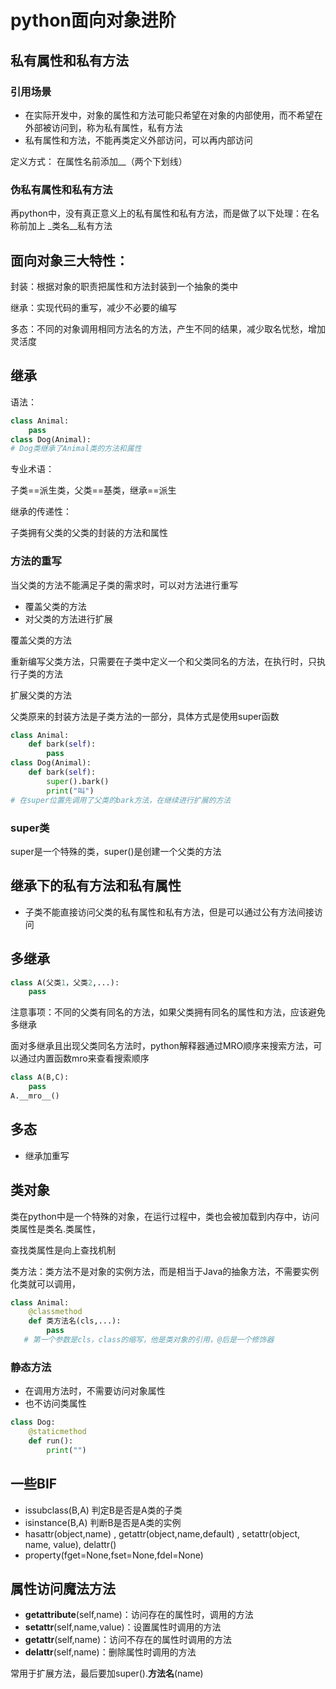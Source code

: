 # python面向对象进阶

## 私有属性和私有方法

### 引用场景

* 在实际开发中，对象的属性和方法可能只希望在对象的内部使用，而不希望在外部被访问到，称为私有属性，私有方法
* 私有属性和方法，不能再类定义外部访问，可以再内部访问

定义方式： 在属性名前添加__（两个下划线）

### 伪私有属性和私有方法

​	再python中，没有真正意义上的私有属性和私有方法，而是做了以下处理：在名称前加上   _类名__私有方法

## 面向对象三大特性：

封装：根据对象的职责把属性和方法封装到一个抽象的类中

继承：实现代码的重写，减少不必要的编写

多态：不同的对象调用相同方法名的方法，产生不同的结果，减少取名忧愁，增加灵活度

## 继承

语法： 

```python
class Animal:
    pass
class Dog(Animal):
# Dog类继承了Animal类的方法和属性
```

专业术语：

子类==派生类，父类==基类，继承==派生

继承的传递性：

子类拥有父类的父类的封装的方法和属性

### 方法的重写

当父类的方法不能满足子类的需求时，可以对方法进行重写

* 覆盖父类的方法
* 对父类的方法进行扩展

覆盖父类的方法

重新编写父类方法，只需要在子类中定义一个和父类同名的方法，在执行时，只执行子类的方法

扩展父类的方法

父类原来的封装方法是子类方法的一部分，具体方式是使用super函数

```python
class Animal:
    def bark(self):
        pass
class Dog(Animal):
    def bark(self):
        super().bark()
        print("叫")
# 在super位置先调用了父类的bark方法，在继续进行扩展的方法
```

### super类

super是一个特殊的类，super()是创建一个父类的方法

## 继承下的私有方法和私有属性

* 子类不能直接访问父类的私有属性和私有方法，但是可以通过公有方法间接访问

## 多继承

```python
class A(父类1，父类2,...):
    pass
```

注意事项：不同的父类有同名的方法，如果父类拥有同名的属性和方法，应该避免多继承

面对多继承且出现父类同名方法时，python解释器通过MRO顺序来搜索方法，可以通过内置函数mro来查看搜索顺序

```python 
class A(B,C):
	pass
A.__mro__()
```

## 多态

* 继承加重写

## 类对象

类在python中是一个特殊的对象，在运行过程中，类也会被加载到内存中，访问类属性是类名.类属性，

查找类属性是向上查找机制

类方法：类方法不是对象的实例方法，而是相当于Java的抽象方法，不需要实例化类就可以调用，

```python
class Animal:
    @classmethod
    def 类方法名(cls,...):
        pass
   # 第一个参数是cls，class的缩写，他是类对象的引用，@后是一个修饰器
```

### 静态方法

* 在调用方法时，不需要访问对象属性
* 也不访问类属性

```python
class Dog:
    @staticmethod
	def run():
        print("")
```

## 一些BIF

* issubclass(B,A) 判定B是否是A类的子类
* isinstance(B,A) 判断B是否是A类的实例
* hasattr(object,name) ,  getattr(object,name,default) ,  setattr(object, name, value), delattr()
* property(fget=None,fset=None,fdel=None)

## 属性访问魔法方法

* __getattribute__(self,name)：访问存在的属性时，调用的方法
* __setattr__(self,name,value)：设置属性时调用的方法
* __getattr__(self,name)：访问不存在的属性时调用的方法
* __delattr__(self,name)：删除属性时调用的方法

常用于扩展方法，最后要加super().__方法名__(name)

